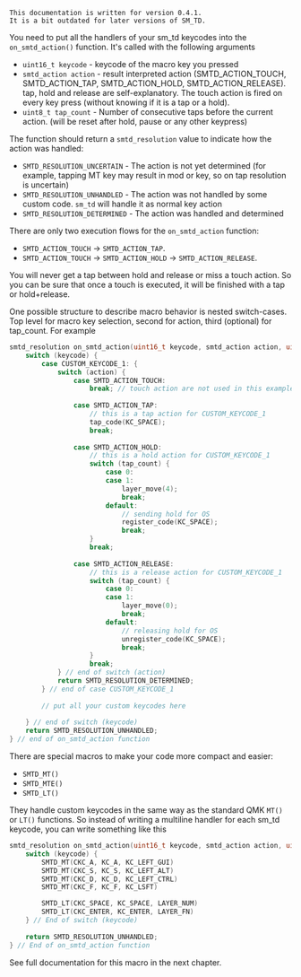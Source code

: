 ```
This documentation is written for version 0.4.1.
It is a bit outdated for later versions of SM_TD.
```


You need to put all the handlers of your sm_td keycodes into the `on_smtd_action()` function. It's called with the following arguments
- `uint16_t keycode` - keycode of the macro key you pressed
- `smtd_action action` - result interpreted action (SMTD_ACTION_TOUCH, SMTD_ACTION_TAP, SMTD_ACTION_HOLD, SMTD_ACTION_RELEASE). tap, hold and release are self-explanatory. The touch action is fired on every key press (without knowing if it is a tap or a hold).
- `uint8_t tap_count` - Number of consecutive taps before the current action. (will be reset after hold, pause or any other keypress)

The function should return a `smtd_resolution` value to indicate how the action was handled:
- `SMTD_RESOLUTION_UNCERTAIN` - The action is not yet determined (for example, tapping MT key may result in mod or key, so on tap resolution is uncertain)
- `SMTD_RESOLUTION_UNHANDLED` - The action was not handled by some custom code. `sm_td` will handle it as normal key action
- `SMTD_RESOLUTION_DETERMINED` - The action was handled and determined

There are only two execution flows for the `on_smtd_action` function:
- `SMTD_ACTION_TOUCH` → `SMTD_ACTION_TAP`.
- `SMTD_ACTION_TOUCH` → `SMTD_ACTION_HOLD` → `SMTD_ACTION_RELEASE`.

You will never get a tap between hold and release or miss a touch action. So you can be sure that once a touch is executed, it will be finished with a tap or hold+release.

One possible structure to describe macro behavior is nested switch-cases. Top level for macro key selection, second for action, third (optional) for tap_count. For example

```c
smtd_resolution on_smtd_action(uint16_t keycode, smtd_action action, uint8_t tap_count) {
    switch (keycode) {
        case CUSTOM_KEYCODE_1: {
            switch (action) {
                case SMTD_ACTION_TOUCH:
                    break; // touch action are not used in this example  
                    
                case SMTD_ACTION_TAP: 
                    // this is a tap action for CUSTOM_KEYCODE_1
                    tap_code(KC_SPACE);
                    break;
                    
                case SMTD_ACTION_HOLD:
                    // this is a hold action for CUSTOM_KEYCODE_1
                    switch (tap_count) {
                        case 0:
                        case 1:
                            layer_move(4);
                            break;
                        default:
                            // sending hold for OS
                            register_code(KC_SPACE); 
                            break;
                    }
                    break;
                    
                case SMTD_ACTION_RELEASE:
                    // this is a release action for CUSTOM_KEYCODE_1
                    switch (tap_count) {
                        case 0:
                        case 1:
                            layer_move(0);
                            break;
                        default:
                            // releasing hold for OS
                            unregister_code(KC_SPACE);
                            break;
                    }
                    break;
            } // end of switch (action)
            return SMTD_RESOLUTION_DETERMINED;
        } // end of case CUSTOM_KEYCODE_1
            
        // put all your custom keycodes here
        
    } // end of switch (keycode)
    return SMTD_RESOLUTION_UNHANDLED;
} // end of on_smtd_action function
```

There are special macros to make your code more compact and easier:
- `SMTD_MT()`
- `SMTD_MTE()`
- `SMTD_LT()`

They handle custom keycodes in the same way as the standard QMK `MT()` or `LT()` functions.
So instead of writing a multiline handler for each sm_td keycode, you can write something like this

```c
smtd_resolution on_smtd_action(uint16_t keycode, smtd_action action, uint8_t tap_count) {
    switch (keycode) {
        SMTD_MT(CKC_A, KC_A, KC_LEFT_GUI)
        SMTD_MT(CKC_S, KC_S, KC_LEFT_ALT)
        SMTD_MT(CKC_D, KC_D, KC_LEFT_CTRL)
        SMTD_MT(CKC_F, KC_F, KC_LSFT)

        SMTD_LT(CKC_SPACE, KC_SPACE, LAYER_NUM)
        SMTD_LT(CKC_ENTER, KC_ENTER, LAYER_FN)
    } // End of switch (keycode)
    
    return SMTD_RESOLUTION_UNHANDLED;
} // End of on_smtd_action function
```

See full documentation for this macro in the next chapter.